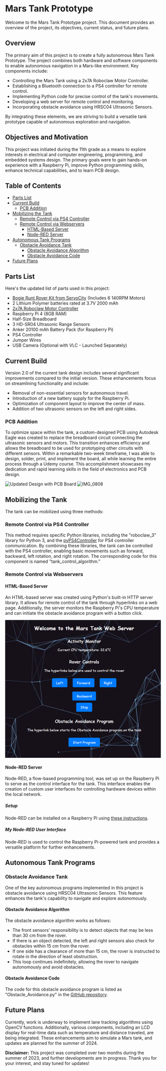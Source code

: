 # Mars Tank Prototype

Welcome to the Mars Tank Prototype project. This document provides an overview of the project, its objectives, current status, and future plans.

## Overview

The primary aim of this project is to create a fully autonomous Mars Tank Prototype. The project combines both hardware and software components to enable autonomous navigation in a Mars-like environment. Key components include:

- Controlling the Mars Tank using a 2x7A Roboclaw Motor Controller.
- Establishing a Bluetooth connection to a PS4 controller for remote control.
- Implementing Python code for precise control of the tank's movements.
- Developing a web server for remote control and monitoring.
- Incorporating obstacle avoidance using HRSC04 Ultrasonic Sensors.

By integrating these elements, we are striving to build a versatile tank prototype capable of autonomous exploration and navigation.

## Objectives and Motivation

This project was initiated during the 11th grade as a means to explore interests in electrical and computer engineering, programming, and embedded systems design. The primary goals were to gain hands-on experience with a Raspberry Pi, improve Python programming skills, enhance technical capabilities, and to learn PCB design.

## Table of Contents

- [Parts List](#parts-list)
- [Current Build](#current-build)
     - [PCB Addition](#pcb-addition)
- [Mobilizing the Tank](#mobilizing-the-tank)
     - [Remote Control via PS4 Controller](#remote-control-via-ps4-controller)
     - [Remote Control via Webservers](#remote-control-via-webservers)
       - [HTML-Based Server](#html-based-server)
       - [Node-RED Server](#node-red-server)
 - [Autonomous Tank Programs](#autonomous-tank-programs)
   - [Obstacle Avoidance Tank](#obstacle-avoidance-tank)
     - [Obstacle Avoidance Algorithm](#obstacle-avoidance-algorithm)
     - [Obstacle Avoidance Code](#obstacle-avoidance-code)
- [Future Plans](#future-plans)

## Parts List

Here's the updated list of parts used in this project:

- [Bogie Runt Rover Kit from ServoCity](https://www.servocity.com/bogie-runt-rover/) (Includes 6 140RPM Motors)
- 2 Lithium Polymer batteries rated at 3.7V 2000 mAh
- [2x7A Roboclaw Motor Controller](https://www.servocity.com/roboclaw-2x7a-motor-controller/)
- Raspberry Pi 4 (8GB RAM)
- Half-Size Breadboard
- 3 HD-SR04 Ultrasonic Range Sensors
- Anker 20100 mAh Battery Pack (for Raspberry Pi)
- PS4 Controller
- Jumper Wires
- USB Camera (Optional with VLC - Launched Separately)

## Current Build

Version 2.0 of the current tank design includes several significant improvements compared to the initial version. These enhancements focus on streamlining functionality and include:

- Removal of non-essential sensors for autonomous travel.
- Introduction of a new battery supply for the Raspberry Pi.
- Optimization of component layout to improve the center of mass.
- Addition of two ultrasonic sensors on the left and right sides.

### PCB Addition

To optimize space within the tank, a custom-designed PCB using Autodesk Eagle was created to replace the breadboard circuit connecting the ultrasonic sensors and motors. This transition enhances efficiency and allows the breadboard to be used for prototyping other circuits with different sensors. Within a remarkable two-week timeframe, I was able to design, solder, print, and implement the board, all while learning the entire process through a Udemy course. This accomplishment showcases my dedication and rapid learning skills in the field of electronics and PCB design.

![Updated Design with PCB Board](https://user-images.githubusercontent.com/55263663/113646131-0b331280-963d-11eb-8094-8f6ab8cfa5e2.jpg)
![IMG_0808](https://user-images.githubusercontent.com/55263663/109580868-2fd12300-7ab0-11eb-835c-0d006bbe778e.jpg)

## Mobilizing the Tank

The tank can be mobilized using three methods:

### Remote Control via PS4 Controller

This method requires specific Python libraries, including the "roboclaw_3" library for Python 3, and the [pyPS4Controller](https://github.com/ArturSpirin/pyPS4Controller) for PS4 controller communication. By combining these libraries, the tank can be controlled with the PS4 controller, enabling basic movements such as forward, backward, left rotation, and right rotation. The corresponding code for this component is named "tank_control_algorithm."

### Remote Control via Webservers

#### HTML-Based Server

An HTML-based server was created using Python's built-in HTTP server library. It allows for remote control of the tank through hyperlinks on a web page. Additionally, the server monitors the Raspberry Pi's CPU temperature and can initiate the obstacle avoidance program with a button click.

<img src="img/html-web-server.png" alt="HTML-Based Server Screenshot">

#### Node-RED Server

Node-RED, a flow-based programming tool, was set up on the Raspberry Pi to serve as the control interface for the tank. This interface enables the creation of custom user interfaces for controlling hardware devices within the local network.

##### Setup

Node-RED can be installed on a Raspberry Pi using [these instructions](https://nodered.org/docs/getting-started/raspberrypi).

##### My Node-RED User Interface

Node-RED is used to control the Raspberry Pi-powered tank and provides a versatile platform for further enhancements.

## Autonomous Tank Programs

### Obstacle Avoidance Tank

One of the key autonomous programs implemented in this project is obstacle avoidance using HRSC04 Ultrasonic Sensors. This feature enhances the tank's capability to navigate and explore autonomously.

#### Obstacle Avoidance Algorithm

The obstacle avoidance algorithm works as follows:

- The front sensors' responsibility is to detect objects that may be less than 30 cm from the rover.
- If there is an object detected, the left and right sensors also check for obstacles within 15 cm from the rover.
- If one side has a clearance of more than 15 cm, the rover is instructed to rotate in the direction of least obstruction.
- This loop continues indefinitely, allowing the rover to navigate autonomously and avoid obstacles.

#### Obstacle Avoidance Code

The code for this obstacle avoidance program is listed as "Obstacle_Avoidance.py" in the [GitHub repository](https://github.com/kabirvirk51/mars-tank-prototype/blob/main/python-scripts/obstacle_avoidance.py).

## Future Plans

Currently, work is underway to implement lane tracking algorithms using OpenCV functions. Additionally, various components, including an LCD display for real-time data such as temperature and distance traveled, are being integrated. These enhancements aim to simulate a Mars tank, and updates are planned for the summer of 2024.

**Disclaimer:** This project was completed over two months during the summer of 2023, and further developments are in progress. Thank you for your interest, and stay tuned for updates!
